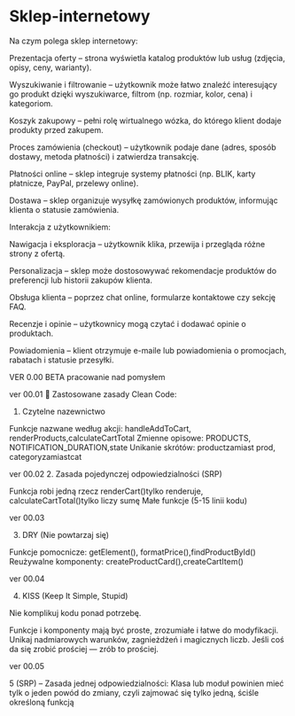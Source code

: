 # Sklep-internetowy
Na czym polega sklep internetowy:

Prezentacja oferty – strona wyświetla katalog produktów lub usług (zdjęcia, opisy, ceny, warianty).

Wyszukiwanie i filtrowanie – użytkownik może łatwo znaleźć interesujący go produkt dzięki wyszukiwarce, filtrom (np. rozmiar, kolor, cena) i kategoriom.

Koszyk zakupowy – pełni rolę wirtualnego wózka, do którego klient dodaje produkty przed zakupem.

Proces zamówienia (checkout) – użytkownik podaje dane (adres, sposób dostawy, metoda płatności) i zatwierdza transakcję.

Płatności online – sklep integruje systemy płatności (np. BLIK, karty płatnicze, PayPal, przelewy online).

Dostawa – sklep organizuje wysyłkę zamówionych produktów, informując klienta o statusie zamówienia.

Interakcja z użytkownikiem:

Nawigacja i eksploracja – użytkownik klika, przewija i przegląda różne strony z ofertą.

Personalizacja – sklep może dostosowywać rekomendacje produktów do preferencji lub historii zakupów klienta.

Obsługa klienta – poprzez chat online, formularze kontaktowe czy sekcję FAQ.

Recenzje i opinie – użytkownicy mogą czytać i dodawać opinie o produktach.

Powiadomienia – klient otrzymuje e-maile lub powiadomienia o promocjach, rabatach i statusie przesyłki.


VER 0.00 BETA
pracowanie nad pomysłem


ver 00.01
🎯 Zastosowane zasady Clean Code:
1. Czytelne nazewnictwo

Funkcje nazwane według akcji: handleAddToCart, renderProducts,calculateCartTotal
Zmienne opisowe: PRODUCTS, NOTIFICATION_DURATION,state
Unikanie skrótów: productzamiast prod, categoryzamiastcat

ver 00.02
2. Zasada pojedynczej odpowiedzialności (SRP)

Funkcja robi jedną rzecz
renderCart()tylko renderuje, calculateCartTotal()tylko liczy sumę
Małe funkcje (5-15 linii kodu)

ver 00.03

3. DRY (Nie powtarzaj się)

Funkcje pomocnicze: getElement(), formatPrice(),findProductById()
Reużywalne komponenty: createProductCard(),createCartItem()

ver 00.04

4. KISS (Keep It Simple, Stupid)

Nie komplikuj kodu ponad potrzebę.

Funkcje i komponenty mają być proste, zrozumiałe i łatwe do modyfikacji.
Unikaj nadmiarowych warunków, zagnieżdżeń i magicznych liczb.
Jeśli coś da się zrobić prościej — zrób to prościej.

ver 00.05

5 (SRP) – Zasada jednej odpowiedzialności: Klasa lub moduł powinien mieć tylk
 o jeden powód do zmiany, czyli zajmować się tylko jedną, ściśle określoną funkcją






